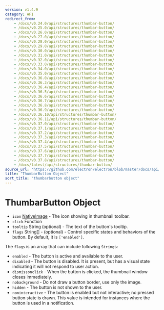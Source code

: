 ```yaml
---
version: v1.4.9
category: API
redirect_from:
    - /docs/v0.24.0/api/structures/thumbar-button/
    - /docs/v0.25.0/api/structures/thumbar-button/
    - /docs/v0.26.0/api/structures/thumbar-button/
    - /docs/v0.27.0/api/structures/thumbar-button/
    - /docs/v0.28.0/api/structures/thumbar-button/
    - /docs/v0.29.0/api/structures/thumbar-button/
    - /docs/v0.30.0/api/structures/thumbar-button/
    - /docs/v0.31.0/api/structures/thumbar-button/
    - /docs/v0.32.0/api/structures/thumbar-button/
    - /docs/v0.33.0/api/structures/thumbar-button/
    - /docs/v0.34.0/api/structures/thumbar-button/
    - /docs/v0.35.0/api/structures/thumbar-button/
    - /docs/v0.36.0/api/structures/thumbar-button/
    - /docs/v0.36.3/api/structures/thumbar-button/
    - /docs/v0.36.4/api/structures/thumbar-button/
    - /docs/v0.36.5/api/structures/thumbar-button/
    - /docs/v0.36.6/api/structures/thumbar-button/
    - /docs/v0.36.7/api/structures/thumbar-button/
    - /docs/v0.36.8/api/structures/thumbar-button/
    - /docs/v0.36.9/api/structures/thumbar-button/
    - /docs/v0.36.10/api/structures/thumbar-button/
    - /docs/v0.36.11/api/structures/thumbar-button/
    - /docs/v0.37.0/api/structures/thumbar-button/
    - /docs/v0.37.1/api/structures/thumbar-button/
    - /docs/v0.37.2/api/structures/thumbar-button/
    - /docs/v0.37.3/api/structures/thumbar-button/
    - /docs/v0.37.4/api/structures/thumbar-button/
    - /docs/v0.37.5/api/structures/thumbar-button/
    - /docs/v0.37.6/api/structures/thumbar-button/
    - /docs/v0.37.7/api/structures/thumbar-button/
    - /docs/v0.37.8/api/structures/thumbar-button/
    - /docs/latest/api/structures/thumbar-button/
source_url: 'https://github.com/electron/electron/blob/master/docs/api/structures/thumbar-button.md'
title: "ThumbarButton Object"
sort_title: "thumbarbutton object"
---
```


# ThumbarButton Object

* `icon` [NativeImage](http://electron.atom.io/docs/native-image) - The icon showing in thumbnail
  toolbar.
* `click` Function
* `tooltip` String (optional) - The text of the button's tooltip.
* `flags` String[] - (optional) - Control specific states and behaviors of the
  button. By default, it is `['enabled']`.

The `flags` is an array that can include following `String`s:

* `enabled` - The button is active and available to the user.
* `disabled` - The button is disabled. It is present, but has a visual state
  indicating it will not respond to user action.
* `dismissonclick` - When the button is clicked, the thumbnail window closes
  immediately.
* `nobackground` - Do not draw a button border, use only the image.
* `hidden` - The button is not shown to the user.
* `noninteractive` - The button is enabled but not interactive; no pressed
  button state is drawn. This value is intended for instances where the button
  is used in a notification.
